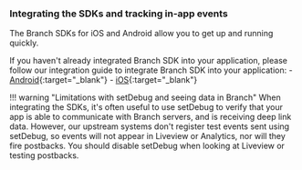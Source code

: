 ### Integrating the SDKs and tracking in-app events

The Branch SDKs for iOS and Android allow you to get up and running quickly. 

If you haven't already integrated Branch SDK into your application, please follow our integration guide to integrate Branch SDK into your application:
	- [Android](/pages/apps/android/){:target="\_blank"}
	- [iOS](/pages/apps/ios/){:target="\_blank"}

!!! warning "Limitations with setDebug and seeing data in Branch"
	When integrating the SDKs, it's often useful to use setDebug to verify that your app is able to communicate with Branch servers, and is receiving deep link data. However, our upstream systems don't register test events sent using setDebug, so events will not appear in Liveview or Analytics, nor will they fire postbacks. You should disable setDebug when looking at Liveview or testing postbacks.
